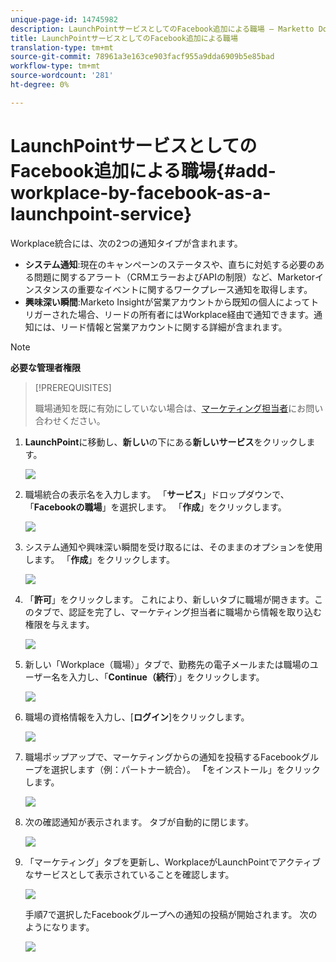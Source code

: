 ```yaml
---
unique-page-id: 14745982
description: LaunchPointサービスとしてのFacebook追加による職場 — Marketto Docs — 製品ドキュメント
title: LaunchPointサービスとしてのFacebook追加による職場
translation-type: tm+mt
source-git-commit: 78961a3e163ce903facf955a9dda6909b5e85bad
workflow-type: tm+mt
source-wordcount: '281'
ht-degree: 0%

---
```



# LaunchPointサービスとしてのFacebook追加による職場{#add-workplace-by-facebook-as-a-launchpoint-service}

Workplace統合には、次の2つの通知タイプが含まれます。

* **システム通知**:現在のキャンペーンのステータスや、直ちに対処する必要のある問題に関するアラート（CRMエラーおよびAPIの制限）など、Marketorインスタンスの重要なイベントに関するワークプレース通知を取得します。
* **興味深い瞬間**:Marketo Insightが営業アカウントから既知の個人によってトリガーされた場合、リードの所有者にはWorkplace経由で通知できます。通知には、リード情報と営業アカウントに関する詳細が含まれます。

>[!NOTE]
>
>**必要な管理者権限**

>[!PREREQUISITES]
>
>職場通知を既に有効にしていない場合は、[マーケティング担当者](https://nation.marketo.com/t5/Support/ct-p/Support)にお問い合わせください。

1. **LaunchPoint**&#x200B;に移動し、**新しい**&#x200B;の下にある&#x200B;**新しいサービス**&#x200B;をクリックします。

   ![](assets/image2017-11-27-14-3a13-3a18-1.png)

1. 職場統合の表示名を入力します。 「**サービス**」ドロップダウンで、「**Facebookの職場**」を選択します。 「**作成**」をクリックします。

   ![](assets/newservice.png)

1. システム通知や興味深い瞬間を受け取るには、そのままのオプションを使用します。 「**作成**」をクリックします。

   ![](assets/create.png)

1. 「**許可**」をクリックします。 これにより、新しいタブに職場が開きます。このタブで、認証を完了し、マーケティング担当者に職場から情報を取り込む権限を与えます。

   ![](assets/authorize.png)

1. 新しい「Workplace（職場）」タブで、勤務先の電子メールまたは職場のユーザー名を入力し、「**Continue（続行**）」をクリックします。

   ![](assets/workplacelogin.png)

1. 職場の資格情報を入力し、[**ログイン**]をクリックします。

   ![](assets/workplacelogininfo.png)

1. 職場ポップアップで、マーケティングからの通知を投稿するFacebookグループを選択します（例：パートナー統合）。 **「**&#x200B;をインストール」をクリックします。

   ![](assets/installmarketo.png)

1. 次の確認通知が表示されます。 タブが自動的に閉じます。

   ![](assets/success.png)

1. 「マーケティング」タブを更新し、WorkplaceがLaunchPointでアクティブなサービスとして表示されていることを確認します。

   ![](assets/confirm.png)

   手順7で選択したFacebookグループへの通知の投稿が開始されます。 次のようになります。

   ![](assets/example.png)
